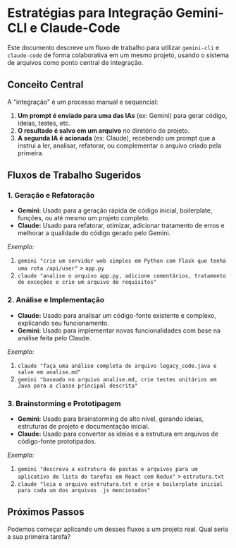 # Estratégias para Integração Gemini-CLI e Claude-Code

Este documento descreve um fluxo de trabalho para utilizar `gemini-cli` e `claude-code` de forma colaborativa em um mesmo projeto, usando o sistema de arquivos como ponto central de integração.

## Conceito Central

A "integração" é um processo manual e sequencial:
1.  **Um prompt é enviado para uma das IAs** (ex: Gemini) para gerar código, ideias, testes, etc.
2.  **O resultado é salvo em um arquivo** no diretório do projeto.
3.  **A segunda IA é acionada** (ex: Claude), recebendo um prompt que a instrui a ler, analisar, refatorar, ou complementar o arquivo criado pela primeira.

## Fluxos de Trabalho Sugeridos

### 1. Geração e Refatoração
- **Gemini:** Usado para a geração rápida de código inicial, boilerplate, funções, ou até mesmo um projeto completo.
- **Claude:** Usado para refatorar, otimizar, adicionar tratamento de erros e melhorar a qualidade do código gerado pelo Gemini.

*Exemplo:*
1.  `gemini "crie um servidor web simples em Python com Flask que tenha uma rota /api/user"` > `app.py`
2.  `claude "analise o arquivo app.py, adicione comentários, tratamento de exceções e crie um arquivo de requisitos"`

### 2. Análise e Implementação
- **Claude:** Usado para analisar um código-fonte existente e complexo, explicando seu funcionamento.
- **Gemini:** Usado para implementar novas funcionalidades com base na análise feita pelo Claude.

*Exemplo:*
1.  `claude "faça uma análise completa do arquivo legacy_code.java e salve em analise.md"`
2.  `gemini "baseado no arquivo analise.md, crie testes unitários em Java para a classe principal descrita"`

### 3. Brainstorming e Prototipagem
- **Gemini:** Usado para brainstorming de alto nível, gerando ideias, estruturas de projeto e documentação inicial.
- **Claude:** Usado para converter as ideias e a estrutura em arquivos de código-fonte prototipados.

*Exemplo:*
1.  `gemini "descreva a estrutura de pastas e arquivos para um aplicativo de lista de tarefas em React com Redux"` > `estrutura.txt`
2.  `claude "leia o arquivo estrutura.txt e crie o boilerplate inicial para cada um dos arquivos .js mencionados"`

## Próximos Passos

Podemos começar aplicando um desses fluxos a um projeto real. Qual seria a sua primeira tarefa?
